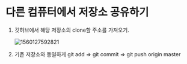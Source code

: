 # 다른 컴퓨터에서 저장소 공유하기

1. 깃허브에서 해당 저장소의 clone할 주소를 가져오기.
   
   ![1560127592821](C:\Users\wtime\AppData\Roaming\Typora\typora-user-images\1560127592821.png)



2. 기존 저장소와 동일하게 git add => git commit => git push origin master

